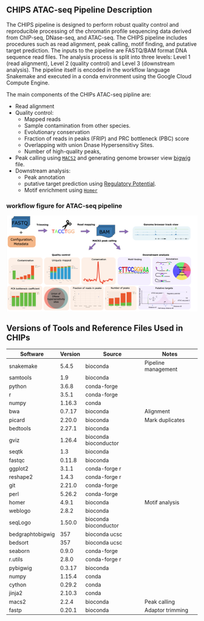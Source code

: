 ## CHIPS ATAC-seq Pipeline Description

The CHIPS pipeline is designed to perform robust quality control and reproducible processing of the chromatin profile sequencing data derived from ChIP-seq, DNase-seq, and ATAC-seq. The CHIPS pipeline includes procedures such as read alignment, peak calling, motif finding, and putative target prediction. The inputs to the pipeline are FASTQ/BAM format DNA sequence read files. The analysis process is split into three levels: Level 1 (read alignment), Level 2 (quality control) and Level 3 (downstream analysis). The pipeline itself is encoded in the workflow language Snakemake and executed in a conda environment using the Google Cloud Compute Engine.

The main components of the CHIPs ATAC-seq pipline are:

* Read alignment
* Quality control:
    * Mapped reads
    * Sample contamination from other species.
    * Evolutionary conservation
    * Fraction of reads in peaks (FRIP) and PRC bottleneck (PBC) score
    * Overlapping with union Dnase Hypersensitivy Sites.
    * Number of high-quality peaks,
* Peak calling using [`MACS2`](https://github.com/macs3-project/MACS) and generating genome browser view [bigwig](https://genome.ucsc.edu/goldenPath/help/bigWig.html) file.
* Downstream analysis:
    * Peak annotation 
    * putative target prediction using [Regulatory Potential](https://genomebiology.biomedcentral.com/articles/10.1186/s13059-020-1934-6).
    * Motif enrichment using [`Homer`](http://homer.ucsd.edu/homer/motif/)


### workflow figure for ATAC-seq pipeline

![](imgs/chips.png)

## Versions of Tools and Reference Files Used in CHIPs

| Software         | Version | Source                | Notes               | 
|------------------|---------|-----------------------|---------------------| 
| snakemake        | 5.4.5   | bioconda              | Pipeline management | 
| samtools         | 1.9     | bioconda              |                     | 
| python           | 3.6.8   | conda-forge           |                     | 
| r                | 3.5.1   | conda-forge           |                     | 
| numpy            | 1.16.3  | conda                 |                     | 
| bwa              | 0.7.17  | bioconda              | Alignment           | 
| picard           | 2.20.0  | bioconda              | Mark duplicates     | 
| bedtools         | 2.27.1  | bioconda              |                     | 
| gviz             | 1.26.4  | bioconda bioconductor |                     | 
| seqtk            | 1.3     | bioconda              |                     | 
| fastqc           | 0.11.8  | bioconda              |                     | 
| ggplot2          | 3.1.1   | conda-forge r         |                     | 
| reshape2         | 1.4.3   | conda-forge r         |                     | 
| git              | 2.21.0  | conda-forge           |                     | 
| perl             | 5.26.2  | conda-forge           |                     | 
| homer            | 4.9.1   | bioconda              | Motif analysis      | 
| weblogo          | 2.8.2   | bioconda              |                     | 
| seqLogo          | 1.50.0  | bioconda bioconductor |                     | 
| bedgraphtobigwig | 357     | bioconda ucsc         |                     | 
| bedsort          | 357     | bioconda ucsc         |                     | 
| seaborn          | 0.9.0   | conda-forge           |                     | 
| r.utils          | 2.8.0   | conda-forge r         |                     | 
| pybigwig         | 0.3.17  | bioconda              |                     | 
| numpy            | 1.15.4  | conda                 |                     | 
| cython           | 0.29.2  | conda                 |                     | 
| jinja2           | 2.10.3  | conda                 |                     | 
| macs2            | 2.2.4   | bioconda              | Peak calling        | 
| fastp            | 0.20.1  | bioconda              | Adaptor trimming    | 

